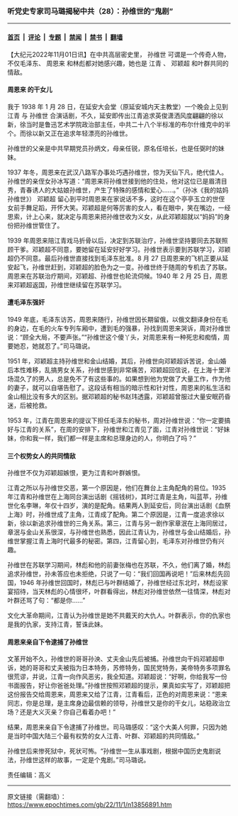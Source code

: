 ### 听党史专家司马璐揭秘中共（28）：孙维世的“鬼剧”

---

#### [首页](../../../..?n13856891) &nbsp;|&nbsp; [评论](../../../../../epoch-comment?n13856891) &nbsp;|&nbsp; [专题](../../../../../epoch-special?n13856891) &nbsp;|&nbsp; [禁闻](../../../../../epoch-news?n13856891) &nbsp;|&nbsp; [禁书](../../../../../books?n13856891) &nbsp;|&nbsp; [翻墙](https://github.com/gfw-breaker/nogfw/blob/master/README.md?n13856891)


<div class="post_content" id="artbody" itemprop="articleBody">
 <!-- article content begin -->
 <p>
  【大纪元2022年11月01日讯】在中共高层密史里，
  <ok href="https://www.epochtimes.com/gb/tag/%E5%AD%99%E7%BB%B4%E4%B8%96.html">
   孙维世
  </ok>
  可谓是一个传奇人物，不仅毛泽东、
  <ok href="https://www.epochtimes.com/gb/tag/%E5%91%A8%E6%81%A9%E6%9D%A5.html">
   周恩来
  </ok>
  和林彪都对她感兴趣，她也是
  <ok href="https://www.epochtimes.com/gb/tag/%E6%B1%9F%E9%9D%92.html">
   江青
  </ok>
  、
  <ok href="https://www.epochtimes.com/gb/tag/%E9%82%93%E9%A2%96%E8%B6%85.html">
   邓颖超
  </ok>
  和叶群共同的情敌。
 </p>
 <h4>
  <ok href="https://www.epochtimes.com/gb/tag/%E5%91%A8%E6%81%A9%E6%9D%A5.html">
   周恩来
  </ok>
  的干女儿
 </h4>
 <p>
  我于 1938 年 1 月 28 日，在延安大会堂（原延安城内天主教堂）一个晚会上见到
  <ok href="https://www.epochtimes.com/gb/tag/%E6%B1%9F%E9%9D%92.html">
   江青
  </ok>
  与
  <ok href="https://www.epochtimes.com/gb/tag/%E5%AD%99%E7%BB%B4%E4%B8%96.html">
   孙维世
  </ok>
  合演话剧，不久，延安即传出江青追求英俊潇洒风度翩翩的徐以新，徐当时是鲁迅艺术学院政治部主任，中共二十八个半标准的布尔什维克中的半个。而徐以新又正在追求年轻漂亮的孙维世。
 </p>
 <p>
  孙维世的父亲是中共早期党员孙炳文，母亲任锐，原名任培长，也是任弼时的妹妹。
 </p>
 <p>
  1937 年冬，周恩来在武汉八路军办事处巧遇孙维世，惊为天仙下凡，绝代佳人。孙维世的亲侄女孙冰写道：“周恩来将孙维世接到他的住处，他对这位已是眉清目秀，青春诱人的大姑娘孙维世，产生了特殊的感情和爱心……。”（孙冰《我的姑妈孙维世》）
  <ok href="https://www.epochtimes.com/gb/tag/%E9%82%93%E9%A2%96%E8%B6%85.html">
   邓颖超
  </ok>
  留心到平时周恩来在家说话不多，这时在这个亭亭玉立的世侄女前手舞足蹈，开怀大笑。邓颖超是何等厉害的女人，看在眼中，笑在嘴边，一经思索，计上心来，就决定与周恩来把孙维世收为义女，从此邓颖超就以“妈妈”的身份把孙维世管住了。
 </p>
 <p>
  1939 年周恩来陪江青戏马折骨以后，决定到苏联治疗，孙维世坚持要同去苏联照顾干爹。邓颖超不同意，要她留在延安好好学习。孙维世表示要到苏联学习，邓颖超仍不同意。最后孙维世直接找到毛泽东批准。8 月 27 日周恩来的飞机正要从延安起飞，孙维世赶到，邓颖超的脸色为之一变。孙维世终于随周的专机去了苏联。周恩来在苏联治疗期间，邓颖超、孙维世也轮流伺候。1940 年 2 月 25 日，周恩来邓颖超返国，孙维世继续留在苏联学习。
 </p>
 <h4>
  遭毛泽东强奸
 </h4>
 <p>
  1949 年底，毛泽东访苏，周恩来随行，孙维世因长期留俄，以俄文翻译身份在毛的身边，在毛的火车专列车厢中，遭到毛的强暴，孙找到周恩来哭诉，周对孙维世说：“顾全大局，不要声张。”“孙维世这个傻丫头，对周恩来有一种死忠和痴情，周要她忍，她就忍了。”司马璐说。
 </p>
 <p>
  1951 年，邓颖超主持孙维世和金山结婚，其后，孙维世向邓颖超诉苦说，金山婚后本性难移，乱搞男女关系，孙维世感到非常痛苦，邓颖超回信说，在上海十里洋场混久了的男人，总是免不了有这些事的。如果想到他为党做了大量工作，作为他的妻子，就可以自堪告慰了。这段话有相当的暗示性和针对性，周恩来的私生活和金山相比没有多大的区别。据邓颖超的秘书赵玮透露，邓颖超曾服过大量安眠药昏迷，后被抢救。
 </p>
 <p>
  1953 年，江青在周恩来的提议下担任毛泽东的秘书，周对孙维世说：“你一定要搞好与江青的关系”，在周的安排下，孙维世和江青见了面，江青对孙维世说：“好妹妹，你和我一样，我们都一样是主席和总理身边的人，你明白了吗？”
 </p>
 <h4>
  三个权势女人的共同情敌
 </h4>
 <p>
  孙维世不仅为邓颖超嫉恨，更为江青和叶群嫉恨。
 </p>
 <p>
  江青之所以与孙维世交恶，第一个原因是，他们在舞台上主角配角的易位。1935 年江青和孙维世在上海同台演出话剧《摇钱树》，其时江青是主角，叫蓝苹，孙维世化名李琳，年仅十四岁，演的是配角。结果两人到延安后，同台演出话剧《血祭上海》时，孙维世成了主角，江青成了配角。第二个原因是，江青一度追求徐以新，徐以新追求孙维世的三角关系。第三，江青与另一剧作家章泯在上海同居过，章泯与金山关系很深，与孙维世也熟悉，因此江青认为，孙维世与金山结婚后，孙维世掌握江青上海时代最多的秘密。第四，江青留心到，毛泽东对孙维世仍有兴趣。
 </p>
 <p>
  孙维世在苏联学习期间，林彪和他的前妻张梅也在苏联，不久，他们离了婚，林彪追求孙维世，孙未答应也未拒绝，只说了一句：“我们回国再说吧！”后来林彪先回国，1946 年孙维世回国时，林彪已与叶群结婚了，孙维世经过东北时，林彪设家宴招待，当天林彪的心情很坏，叶群看得出，林彪对孙维世依然一往情深，林彪对叶群还骂了句：“都是你……”
 </p>
 <p>
  文化大革命期间，江青认为孙维世是她不共戴天的大仇人。叶群表示，你的仇家也是我的仇家，支持江青，誓诛此妹。
 </p>
 <h4>
  周恩来亲自下令逮捕了孙维世
 </h4>
 <p>
  文革开始不久，孙维世的哥哥孙泱、丈夫金山先后被捕。孙维世向干妈邓颖超申诉，她的哥哥和丈夫被指为日本特务，苏修特务，国民党特务，美帝特务多项罪名很荒谬，并说，江青一向作风恶劣，我全知道。邓颖超说：“好啊，你给我写一份书面报告，好让你爸爸处理。”孙维世按照邓颖超的提示，果真如实写了，邓颖超把这份报告交给周恩来，周恩来又给了江青，江青看后，正色的对周恩来说：“恩来同志，你是总理，是主席身边最信赖的领导，孙维世又是你的干女儿，站稳政治立场？还是大义灭亲？你自己看着办吧！”
 </p>
 <p>
  结果，周恩来亲自下令逮捕了孙维世。司马璐感叹：“这个大美人何罪，只因为她是当时中国大陆三个最有权势的女人江青、叶群、邓颖超的共同情敌。”
 </p>
 <p>
  孙维世后来惨死狱中，死状可怖。“孙维世一生从事戏剧，根据中国历史鬼剧说法，孙维世这样的故事，一定是个鬼剧。”司马璐说。
 </p>
 <p>
  责任编辑：高义
 </p>
 <!-- article content end -->
 <div id="below_article_ad">
 </div>
</div>


---

原文链接（需翻墙）：https://www.epochtimes.com/gb/22/11/1/n13856891.htm